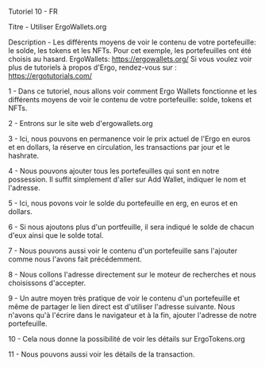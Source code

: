 Tutoriel 10 - FR

Titre - Utiliser ErgoWallets.org

Description - Les différents moyens de voir le contenu de votre portefeuille: le solde, les tokens et les NFTs. Pour cet exemple, les portefeuilles ont été choisis au hasard. ErgoWallets: https://ergowallets.org/ Si vous voulez voir plus de tutoriels à propos d'Ergo, rendez-vous sur : https://ergotutorials.com/

1 - Dans ce tutoriel, nous allons voir comment Ergo Wallets fonctionne et les différents moyens de voir le contenu de votre portefeuille: solde, tokens et NFTs.

2 - Entrons sur le site web d'ergowallets.org

3 - Ici, nous pouvons en permanence voir le prix actuel de l'Ergo en euros et en dollars, la réserve en circulation, les transactions par jour et le hashrate.

4 - Nous pouvons ajouter tous les portefeuilles qui sont en notre possession. Il suffit simplement d'aller sur Add Wallet, indiquer le nom et l'adresse.

5 - Ici, nous povons voir le solde du portefeuille en erg, en euros et en dollars.

6 - Si nous ajoutons plus d'un portfeuille, il sera indiqué le solde de chacun d'eux ainsi que le solde total.

7 - Nous pouvons aussi voir le contenu d'un portefeuille sans l'ajouter comme nous l'avons fait précédemment.

8 - Nous collons l'adresse directement sur le moteur de recherches et nous choisissons d'accepter.

9 - Un autre moyen très pratique de voir le contenu d'un portefeuille et même de partager le lien direct est d'utiliser l'adresse suivante. Nous n'avons qu'à l'écrire dans le navigateur et à la fin, ajouter l'adresse de notre portefeuille.

10 - Cela nous donne la possibilité de voir les détails sur ErgoTokens.org

11 - Nous pouvons aussi voir les détails de la transaction.
